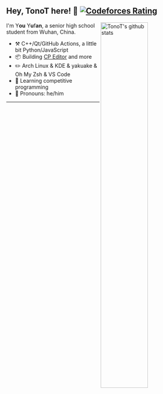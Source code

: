 ## Hey, TonoT here! :wave: [![Codeforces Rating](https://cfrating.ihcr.top/?user=TonoT&style=flat-square)](https://codeforces.com/profile/TonoT)

<img align="right" alt="TonoT's github stats" width="50%" src="https://github-readme-stats.vercel.app/api?username=TonoT&show_icons=true">

I'm Y**ou** Y**u**f**an**, a senior high school student from Wuhan, China.

-   :hammer_and_pick: C++/Qt/GitHub Actions, a little bit Python/JavaScript
-   :package: Building [CP Editor](https://github.com/cpeditor/cpeditor) and more
-   :pencil2: Arch Linux & KDE & yakuake & Oh My Zsh & VS Code
-   :seedling: Learning competitive programming
-   :man: Pronouns: he/him

---
